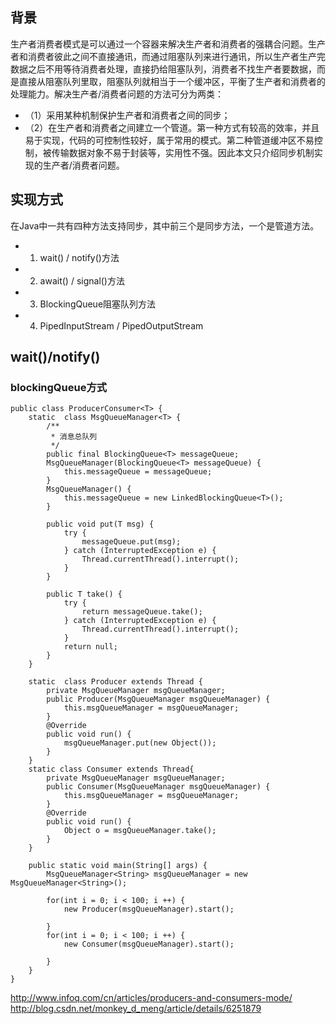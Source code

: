 ## 背景
生产者消费者模式是可以通过一个容器来解决生产者和消费者的强耦合问题。生产者和消费者彼此之间不直接通讯，而通过阻塞队列来进行通讯，所以生产者生产完数据之后不用等待消费者处理，直接扔给阻塞队列，消费者不找生产者要数据，而是直接从阻塞队列里取，阻塞队列就相当于一个缓冲区，平衡了生产者和消费者的处理能力。解决生产者/消费者问题的方法可分为两类：

- （1）采用某种机制保护生产者和消费者之间的同步；
- （2）在生产者和消费者之间建立一个管道。第一种方式有较高的效率，并且易于实现，代码的可控制性较好，属于常用的模式。第二种管道缓冲区不易控制，被传输数据对象不易于封装等，实用性不强。因此本文只介绍同步机制实现的生产者/消费者问题。

## 实现方式
在Java中一共有四种方法支持同步，其中前三个是同步方法，一个是管道方法。

- 1) wait() / notify()方法
- 2) await() / signal()方法
- 3) BlockingQueue阻塞队列方法
- 4) PipedInputStream / PipedOutputStream


## wait()/notify()



### blockingQueue方式

    public class ProducerConsumer<T> {
        static  class MsgQueueManager<T> {
            /**
             * 消息总队列
             */
            public final BlockingQueue<T> messageQueue;
            MsgQueueManager(BlockingQueue<T> messageQueue) {
                this.messageQueue = messageQueue;
            }
            MsgQueueManager() {
                this.messageQueue = new LinkedBlockingQueue<T>();
            }
    
            public void put(T msg) {
                try {
                    messageQueue.put(msg);
                } catch (InterruptedException e) {
                    Thread.currentThread().interrupt();
                }
            }
    
            public T take() {
                try {
                    return messageQueue.take();
                } catch (InterruptedException e) {
                    Thread.currentThread().interrupt();
                }
                return null;
            }
        }
    
        static  class Producer extends Thread {
            private MsgQueueManager msgQueueManager;
            public Producer(MsgQueueManager msgQueueManager) {
                this.msgQueueManager = msgQueueManager;
            }
            @Override
            public void run() {
                msgQueueManager.put(new Object());
            }
        }
        static class Consumer extends Thread{
            private MsgQueueManager msgQueueManager;
            public Consumer(MsgQueueManager msgQueueManager) {
                this.msgQueueManager = msgQueueManager;
            }
            @Override
            public void run() {
                Object o = msgQueueManager.take();
            }
        }
    
        public static void main(String[] args) {
            MsgQueueManager<String> msgQueueManager = new MsgQueueManager<String>();
    
            for(int i = 0; i < 100; i ++) {
                new Producer(msgQueueManager).start();
    
            }
            for(int i = 0; i < 100; i ++) {
                new Consumer(msgQueueManager).start();
    
            }
        }
    }



http://www.infoq.com/cn/articles/producers-and-consumers-mode/
http://blog.csdn.net/monkey_d_meng/article/details/6251879


